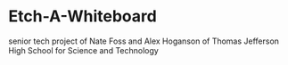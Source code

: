 # Etch-A-Whiteboard
senior tech project of Nate Foss and Alex Hoganson of Thomas Jefferson High School for Science and Technology
